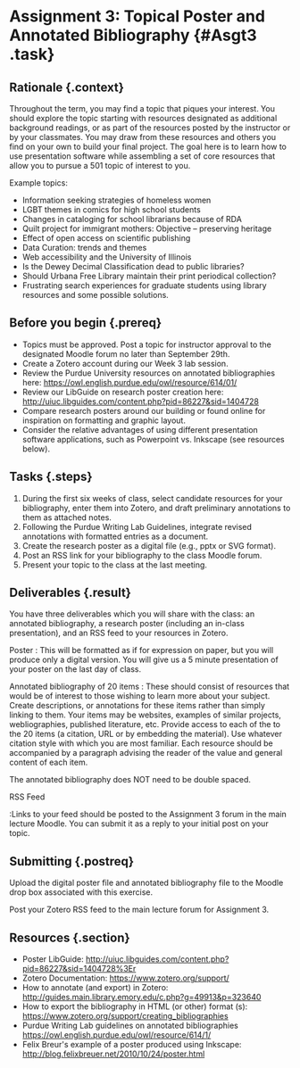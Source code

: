 # Assignment 3: Topical Poster and Annotated Bibliography  {#Asgt3 .task}

## Rationale {.context}
Throughout the term, you may find a topic that piques your interest. You should explore the topic starting with resources designated as additional background readings, or as part of the resources posted by the instructor or by your classmates. You may draw from these resources and others you find on your own to build your final project.
The goal here is to learn how to use presentation software while assembling a set of core resources that allow you to pursue a 501 topic of interest to you.

Example topics:

- Information seeking strategies of homeless women
- LGBT themes in comics for high school students
- Changes in cataloging for school librarians because of RDA
- Quilt project for immigrant mothers:  Objective – preserving heritage
- Effect of open access on scientific publishing
- Data Curation: trends and themes
- Web accessibility and the University of Illinois
- Is the Dewey Decimal Classification dead to public libraries?
- Should Urbana Free Library maintain their print periodical collection?
- Frustrating search experiences for graduate students using library resources
  and some possible solutions.

## Before you begin {.prereq}

- Topics must be approved. Post a topic for instructor approval to the
  designated Moodle forum no later than September 29th.
- Create a Zotero account during our Week 3 lab session.
- Review the Purdue University resources on annotated bibliographies here:
  <https://owl.english.purdue.edu/owl/resource/614/01/>
- Review our LibGuide on research poster creation here:
  <http://uiuc.libguides.com/content.php?pid=86227&sid=1404728>
- Compare research posters around our building or found online for inspiration
   on formatting and graphic layout.
- Consider the relative advantages of using different presentation
  software applications, such as Powerpoint vs. Inkscape (see resources below).

## Tasks {.steps}  

1. During the first six weeks of class, select candidate resources for your
   bibliography, enter them into Zotero, and draft preliminary annotations to
   them as attached notes.
2. Following the Purdue Writing Lab Guidelines, integrate revised annotations with
   formatted entries as a document.
3. Create the research poster as a digital file (e.g., pptx or SVG format).
4. Post an RSS link for your bibliography to the class Moodle forum.
5. Present your topic to the class at the last meeting.

## Deliverables {.result}

You have three deliverables which you will share with the class: an annotated
bibliography, a research poster (including an in-class presentation), and an RSS feed to your resources in Zotero.

Poster
: This will be formatted as if for expression on paper, but you will produce only a digital version.
  You will give us a 5 minute presentation of your poster on the last day of class.

Annotated bibliography of 20 items
: These should consist of resources that would be of interest to those wishing to
  learn more about your subject. Create descriptions, or annotations for these items
  rather than simply linking to them. Your items may be websites,
  examples of similar projects, webliographies,
  published literature, etc. Provide access to each of the to the 20 items
  (a citation, URL or by embedding the material). Use whatever citation style
  with which you are most familiar.
  Each resource should be accompanied by a paragraph advising the reader
  of the value and general content of each item.

The annotated bibliography does NOT need to be double spaced.

RSS Feed

:Links to your feed should be posted to the Assignment 3 forum in the main lecture Moodle.  You can submit it as a reply to your initial post on your topic.


## Submitting {.postreq}
Upload the digital poster file and annotated bibliography
file to the Moodle drop box associated with this exercise.

Post your Zotero RSS feed to the main lecture forum for Assignment 3.

## Resources {.section}

- Poster LibGuide: <http://uiuc.libguides.com/content.php?pid=86227&sid=1404728%3Er>
- Zotero Documentation: <https://www.zotero.org/support/>
- How to annotate (and export) in Zotero:
<http://guides.main.library.emory.edu/c.php?g=49913&p=323640>
- How to export the bibliography in HTML (or other) format (s):
<https://www.zotero.org/support/creating_bibliographies>
- Purdue Writing Lab guidelines on annotated bibliographies
<https://owl.english.purdue.edu/owl/resource/614/1/>
- Felix Breur's example of a poster produced using Inkscape:
<http://blog.felixbreuer.net/2010/10/24/poster.html>
